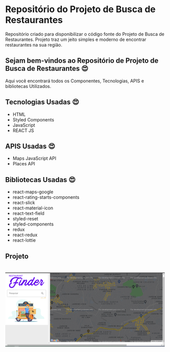 # Repositório do Projeto de Busca de Restaurantes

Repositório criado para disponibilizar o código fonte do Projeto de Busca de Restaurantes.
Projeto traz um jeito simples e moderno de encontrar restaurantes na sua região.

## Sejam bem-vindos ao Repositório de Projeto de Busca de Restaurantes :heart_eyes:

Aqui você encontrará todos os Componentes, Tecnologias, APIS e bibliotecas Utilizados.

## Tecnologias Usadas :heart_eyes:

- HTML
- Styled Components
- JavaScript
- REACT JS

## APIS Usadas :heart_eyes:

- Maps JavaScript API
- Places API

## Bibliotecas Usadas :heart_eyes:

- react-maps-google
- react-rating-starts-components
- react-slick
- react-material-icon
- react-text-field
- styled-reset
- styled-components
- redux
- react-redux
- react-lottie

## Projeto

<h1 align="center">
    <img alt="Busca de Restaurantes" title="Projeto Restaurante" src="https://github.com/ViniciusLima7/busca-de-restaurantes/blob/master/src/assets/projeto.png" />
</h1>
